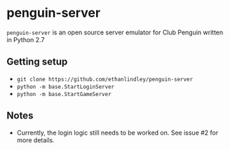 # penguin-server
`penguin-server` is an open source server emulator for Club Penguin written in Python 2.7

## Getting setup
* `git clone https://github.com/ethanlindley/penguin-server`
* `python -m base.StartLoginServer`
* `python -m base.StartGameServer`

## Notes
* Currently, the login logic still needs to be worked on. See issue #2 for more details.
